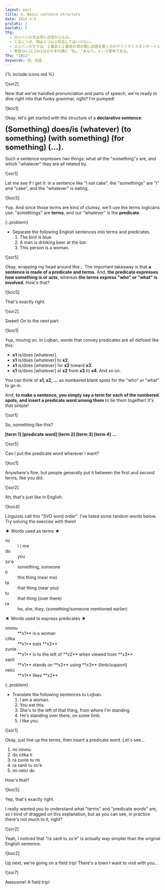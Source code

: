 ```yaml
---
layout: post
title: 4. Basic sentence structure
date: 2015-4-5
prulahi: 3
bavlahi: 5
TFq:
  - ロジバンの文は項と述語からなる。
  - １文につき、項は２つ以上存在してはいけない。
  - ロジバンの文では、１番目と２番目の項の間に述語を置くのがデファクトスタンダードとなっている。
  - 単語{mi}と{do}はそれぞれ順に「私」、「あなた」という意味である。
TFa: "1011"
keywords: 項、述語
---
```

{% include icons.md %}

![sor2]  
<!-- 発音も品詞もやったことだし、これで心置きなくロジバンの文法に取り掛かれるってもんよ！どんとこい！超常文法！ -->
Now that we've handled pronunciation and parts of speech, we're ready to dive right into that funky grammar, right? I'm pumped!

![koc1]  
<!-- よし、まずは平叙文からやっていこう。平叙文というのは、要は-->
Okay, let's get started with the structure of a **declarative sentence**:

<!-- **<font size="+2">何が (何を) (何に) (何へ) どうする/どうであるか</font>**-->
**<font size="+2">(Something) does/is (whatever) (to something) (with something) (for something) (…).</font>**

<!-- つまり、文というのは、**「何」を表す部分**と、**「どうする」を表す部分**からなるよね。-->
Such a sentence expresses two things: what all the "something"s are, and which "whatever" they are all related by.

![sor1]  
<!-- まあそりゃそうだよね。「私はこれを食べる」なら「私」「これ」が「何」を表す部分で、「食べる」が「どうする」を表す部分だよね。 -->
Let me see if I get it: in a sentence like "I eat cake", the "somethings" are "I" and "cake", and the "whatever" is eating.

![koc5]  
<!-- だね。「「何」を表す部分」とか「「どうする」を表す部分」ってちょっと長いから、論理学の用語を借りてそれぞれ「**項**」、「**述語**」と呼ぶことにしよう。-->
Yup. And since those terms are kind of clumsy, we'll use the terms logicians use: "somethings" are **terms**, and our "whatever" is the **predicate**. 

<!--
{:.problem}
- 次の日本語文を項と述語に分類してみよう
  1. あの鳥が青い。
  1. 男がバーで酒を飲んでいる。
  1. この人は女だ。
-->
{:.problem}
- Separate the following English sentences into terms and predicates.
  1. The bird is blue.
  1. A man is drinking beer at the bar.
  1. This person is a woman.

![sor5]  
<!--ちょっと頭の整理を...。えっと、まず、「**文は述語と項からできている**」。  
それから、「**述語は「どうする」を表す部分のこと**」で「**項は「何」を表す部分のこと**」。どう？合ってる？-->
Okay, wrapping my head around this... The important takeaway is that **a sentence is made of a predicate and terms.**
And, **the predicate expresses how something is or acts**, whereas **the terms express "who" or "what" is involved**. How's that?

![koc5]  
<!--バッチリ-->
That's exactly right.

![sor2]  
<!--よし、じゃあ続きをば。-->
Sweet! On to the next part.

![koc1]  
<!--ほいほい。    
ロジバンで述語になれる語句はすべてこんな感じで定義されてます：-->
Yup, moving on. In Lojban, words that convey predicates are all defined like this:

<!--
- x1 は どうである/どうする
- x1 は x2 を どうする
- x1 は x2 にとって どうである
- x1 は x2 に x3 から x4 で どうする
などなど-->
- **x1** is/does [whatever].
- **x1** is/does [whatever] to **x2**.
- **x1** is/does [whatever] for **x2** toward **x3**.
- **x1** is/does [whatever] at **x2** from **x3** to **x4**.
And so on.

<!--x1とかx2は項の入る場所、つまり「何」に番号を振ったものだと考えて。-->
You can think of **x1, x2, ...** as numbered blank spots for the "who" or "what" to go in.

<!--そして、**番号の順に項を並べて、その間に述語を挟み込めば文が完成します**！ あら簡単！-->
And, **to make a sentence, you simply say a term for each of the numbered spots, and insert a predicate word among them** to tie them together! It's that simple!

![sor1]  
<!--えっと、こういうことかな。-->
So, something like this?

<!--**[項1] [述語] [項2] [項3] [項4] …**-->
**[term 1] [predicate word] [term 2] [term 3] [term 4] …**

![sor5]  
<!--述語はどの間に挟めばいいの？-->
Can I put the predicate word wherever I want?

![koc1]  
<!--**どこでもいい** けど、大抵の人はソラが書いたみたいに **1番目と2番目の項の間に述語を入れてる** ね。-->
Anywhere's fine, but people generally put it between the first and second terms, like you did.

![sor2]  
<!--ふーん。なんか英語っぽいね。-->
Ah, that's just like in English.

![koc4]  
<!--いわゆるSVO言語に似た語順だね。なんか適当に単語を並べとくから、問題を解いてみて。-->
Linguists call this "SVO word order". I've listed some random words below. Try solving the exercise with them!

<!--★項として使える語★-->
★ Words used as terms ★

<dl class="valsi">
<dt>mi</dt>
<dd >I / me</dd>
<dt>do</dt>
<dd >you</dd>
<dt>zo'e</dt>
<dd >something, someone</dd>
<dt>ti</dt>
<dd >this thing (near me)</dd>
<dt>ta</dt>
<dd >that thing (near you)</dd>
<dt>tu</dt>
<dd >that thing (over there)</dd>
<dt>ra</dt>
<dd >he, she, they, (something/someone mentioned earlier)</dd>
</dl>


<!--★述語として使える語★-->
★ Words used to express predicates ★

<dl class="valsi">
<dt>ninmu</dt>
<dd >**x1** is a woman</dd>
<dt>citka</dt>
<dd >**x1** eats **x2**</dd>
<dt>zunle</dt>
<dd >**x1** is to the left of **x2** when viewed from **x3**</dd>
<dt>sanli</dt>
<dd >**x1** stands on **x2** using **x3** (limb/support)</dd>
<dt>nelci</dt>
<dd >**x1** likes **x2**</dd>
</dl>

<!--
{:.problem}
- 次の文をロジバンに訳してみよう。
  1. 私は女だ。
  2. あなたはこれを食べる。
  3. 彼女は私から見てあれの左にいる。
  4. 彼はあそこに（何かしらの脚で）立っている。
  5. 私はあなたが好きだ。
-->
{:.problem}
- Translate the following sentences to Lojban.
  1. I am a woman.
  2. You eat this.
  3. She's to the left of that thing, from where I'm standing.
  4. He's standing over there, on some limb.
  5. I like you.

![sor1]  
<!-- 項を並べて、述語を挟み込むだけだよね。えっと、-->
Okay, just line up the terms, then insert a predicate word. Let's see…

1. mi ninmu
2. do citka ti
3. ra zunle tu mi
4. ra sanli tu zo'e
5. mi nelci do

<!-- かな？-->
How's that?

![koc5]  
<!--そうそう。それで合ってるよ。-->
Yep, that's exactly right.

<!--述語と項の言葉の意味をしっかり理解してほしかったから少し長引いたけど、実際に文を作るとなると大したことしてないでしょ？-->
I really wanted you to understand what "terms" and "predicate words" are, so I kind of dragged on this explanation, but as you can see, in practice there's not much to it, right?

![sor2]  
<!-- うん、下手すると英語よりシンプルかも。「彼女は私から見てあれの左にある」なんて英語で言えるか自信ないや。-->
Yeah, I noticed that "ra sanli tu zo'e" is actually way simpler than the original English sentence.

![koc2]  
<!-- 次は課外授業！ちょっと行きたい町があるんだけど... -->
Up next, we're going on a field trip! There's a town I want to visit with you...

![sor7]  
<!-- おーいいね！おでかけ！ -->
Awesome! A field trip!
